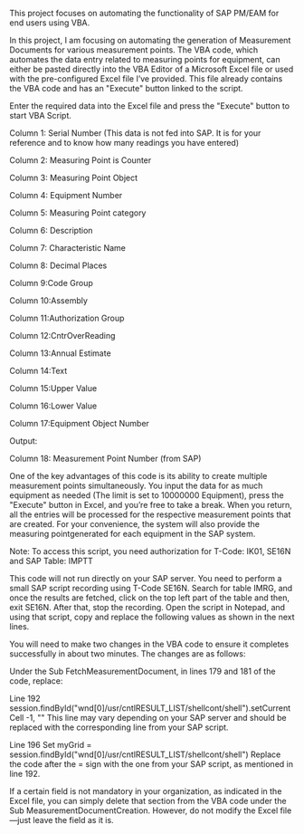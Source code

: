 This project focuses on automating the functionality of SAP PM/EAM for end users using VBA.

In this project, I am focusing on automating the generation of Measurement Documents for various measurement points. The VBA code, which automates the data entry related to measuring points for equipment, can either be pasted directly into the VBA Editor of a Microsoft Excel file or used with the pre-configured Excel file I’ve provided. This file already contains the VBA code and has an "Execute" button linked to the script.

Enter the required data into the Excel file and press the "Execute" button to start VBA Script.

Column 1: Serial Number (This data is not fed into SAP. It is for your reference and to know 
          how many readings you have entered)

Column 2: Measuring Point is Counter 

Column 3: Measuring Point Object

Column 4: Equipment Number

Column 5: Measuring Point category

Column 6: Description

Column 7: Characteristic Name

Column 8: Decimal Places

Column 9:Code Group

Column 10:Assembly

Column 11:Authorization Group

Column 12:CntrOverReading

Column 13:Annual Estimate

Column 14:Text

Column 15:Upper Value

Column 16:Lower Value 

Column 17:Equipment Object Number

Output:

Column 18: Measurement Point Number (from SAP)

One of the key advantages of this code is its ability to create multiple measurement points simultaneously. You input the data for as much equipment as needed (The limit is set to 10000000 Equipment), press the "Execute" button in Excel, and you’re free to take a break. When you return, all the entries will be processed for the respective measurement points that are created. For your convenience, the system will also provide the measuring pointgenerated for each equipment in the SAP system.

Note: To access this script, you need authorization for T-Code: IK01, SE16N and SAP Table: IMPTT

This code will not run directly on your SAP server. You need to perform a small SAP script recording using T-Code SE16N. Search for table IMRG, and once the results are fetched, click on the top left part of the table and then, exit SE16N. After that, stop the recording. Open the script in Notepad, and using that script, copy and replace the following values as shown in the next lines.

You will need to make two changes in the VBA code to ensure it completes successfully in about two minutes. The changes are as follows:

Under the Sub FetchMeasurementDocument, in lines 179 and 181 of the code, replace:

Line 192
session.findById("wnd[0]/usr/cntlRESULT_LIST/shellcont/shell").setCurrentCell -1, ""
This line may vary depending on your SAP server and should be replaced with the corresponding line from your SAP script.

Line 196
Set myGrid = session.findById("wnd[0]/usr/cntlRESULT_LIST/shellcont/shell")
Replace the code after the = sign with the one from your SAP script, as mentioned in line 192.  


If a certain field is not mandatory in your organization, as indicated in the Excel file, you can simply delete that section from the VBA code under the Sub MeasurementDocumentCreation. However, do not modify the Excel file—just leave the field as it is.
